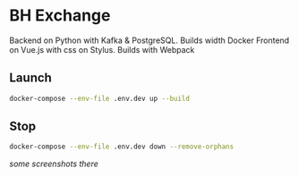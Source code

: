 # BH Exchange

Backend on Python with Kafka & PostgreSQL. Builds width Docker
Frontend on Vue.js with css on Stylus. Builds with Webpack 

## Launch
```bash
docker-compose --env-file .env.dev up --build
```

## Stop
```bash
docker-compose --env-file .env.dev down --remove-orphans
```

*some screenshots there*

